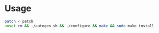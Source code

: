 # Usage

```bash
patch < patch
unset rm && ./autogen.sh && ./configure && make && sudo make install
```

<!-- vim: set spell: -->


